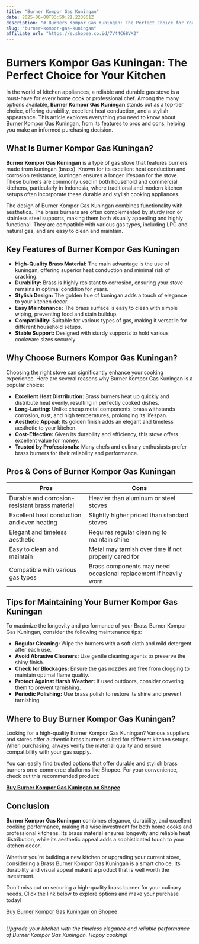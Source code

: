 ```yaml
---
title: "Burner Kompor Gas Kuningan"
date: 2025-06-08T03:59:21.223861Z
description: "# Burners Kompor Gas Kuningan: The Perfect Choice for Your Kitchen..."
slug: "burner-kompor-gas-kuningan"
affiliate_url: "https://s.shopee.co.id/7V44C68VX2"
---
```

# Burners Kompor Gas Kuningan: The Perfect Choice for Your Kitchen

In the world of kitchen appliances, a reliable and durable gas stove is a must-have for every home cook or professional chef. Among the many options available, **Burner Kompor Gas Kuningan** stands out as a top-tier choice, offering durability, excellent heat conduction, and a stylish appearance. This article explores everything you need to know about Burner Kompor Gas Kuningan, from its features to pros and cons, helping you make an informed purchasing decision.

## What Is Burner Kompor Gas Kuningan?

**Burner Kompor Gas Kuningan** is a type of gas stove that features burners made from kuningan (brass). Known for its excellent heat conduction and corrosion resistance, kuningan ensures a longer lifespan for the stove. These burners are commonly used in both household and commercial kitchens, particularly in Indonesia, where traditional and modern kitchen setups often incorporate these durable and stylish cooking appliances.

The design of Burner Kompor Gas Kuningan combines functionality with aesthetics. The brass burners are often complemented by sturdy iron or stainless steel supports, making them both visually appealing and highly functional. They are compatible with various gas types, including LPG and natural gas, and are easy to clean and maintain.

## Key Features of Burner Kompor Gas Kuningan

- **High-Quality Brass Material:** The main advantage is the use of kuningan, offering superior heat conduction and minimal risk of cracking.
- **Durability:** Brass is highly resistant to corrosion, ensuring your stove remains in optimal condition for years.
- **Stylish Design:** The golden hue of kuningan adds a touch of elegance to your kitchen decor.
- **Easy Maintenance:** The brass surface is easy to clean with simple wiping, preventing food and stain buildup.
- **Compatibility:** Suitable for various types of gas, making it versatile for different household setups.
- **Stable Support:** Designed with sturdy supports to hold various cookware sizes securely.

## Why Choose Burners Kompor Gas Kuningan?

Choosing the right stove can significantly enhance your cooking experience. Here are several reasons why Burner Kompor Gas Kuningan is a popular choice:

- **Excellent Heat Distribution:** Brass burners heat up quickly and distribute heat evenly, resulting in perfectly cooked dishes.
- **Long-Lasting:** Unlike cheap metal components, brass withstands corrosion, rust, and high temperatures, prolonging its lifespan.
- **Aesthetic Appeal:** Its golden finish adds an elegant and timeless aesthetic to your kitchen.
- **Cost-Effective:** Given its durability and efficiency, this stove offers excellent value for money.
- **Trusted by Professionals:** Many chefs and culinary enthusiasts prefer brass burners for their reliability and performance.

## Pros & Cons of Burner Kompor Gas Kuningan

| **Pros**                                       | **Cons**                                  |
|------------------------------------------------|------------------------------------------|
| Durable and corrosion-resistant brass material | Heavier than aluminum or steel stoves  |
| Excellent heat conduction and even heating    | Slightly higher priced than standard stoves |
| Elegant and timeless aesthetic               | Requires regular cleaning to maintain shine |
| Easy to clean and maintain                     | Metal may tarnish over time if not properly cared for |
| Compatible with various gas types              | Brass components may need occasional replacement if heavily worn |

## Tips for Maintaining Your Burner Kompor Gas Kuningan

To maximize the longevity and performance of your Brass Burner Kompor Gas Kuningan, consider the following maintenance tips:

- **Regular Cleaning:** Wipe the burners with a soft cloth and mild detergent after each use.
- **Avoid Abrasive Cleaners:** Use gentle cleaning agents to preserve the shiny finish.
- **Check for Blockages:** Ensure the gas nozzles are free from clogging to maintain optimal flame quality.
- **Protect Against Harsh Weather:** If used outdoors, consider covering them to prevent tarnishing.
- **Periodic Polishing:** Use brass polish to restore its shine and prevent tarnishing.

## Where to Buy Burner Kompor Gas Kuningan?

Looking for a high-quality Burner Kompor Gas Kuningan? Various suppliers and stores offer authentic brass burners suited for different kitchen setups. When purchasing, always verify the material quality and ensure compatibility with your gas supply.

You can easily find trusted options that offer durable and stylish brass burners on e-commerce platforms like Shopee. For your convenience, check out this recommended product:

**[Buy Burner Kompor Gas Kuningan on Shopee](https://s.shopee.co.id/7V44C68VX2)**

## Conclusion

**Burner Kompor Gas Kuningan** combines elegance, durability, and excellent cooking performance, making it a wise investment for both home cooks and professional kitchens. Its brass material ensures longevity and reliable heat distribution, while its aesthetic appeal adds a sophisticated touch to your kitchen decor.

Whether you're building a new kitchen or upgrading your current stove, considering a Brass Burner Kompor Gas Kuningan is a smart choice. Its durability and visual appeal make it a product that is well worth the investment.

Don't miss out on securing a high-quality brass burner for your culinary needs. Click the link below to explore options and make your purchase today!

[Buy Burner Kompor Gas Kuningan on Shopee](https://s.shopee.co.id/7V44C68VX2)

---

*Upgrade your kitchen with the timeless elegance and reliable performance of Burner Kompor Gas Kuningan. Happy cooking!*